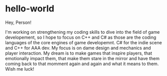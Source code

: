 # hello-world

Hey, Person!

I'm working on strengthening my coding skills to dive into the field of game developement, so I hope to focus on C++ and C# as those are the coding languages of the core engines of game developemnt. C# for the indie scene and C++ for AAA dev. My focus is on dame design and mechanics and player interaction. My dream is to make games that inspire players, that emotionally impact them, that make them stare in the mirror and have them coming back to that momment again and again and what it means to them. Wish me luck!
